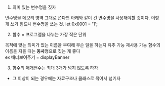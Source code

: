 1. 의미 있는 변수명을 짓자

변수명을 메모리 영역 그대로 쓴다면 아래와 같이 긴 변수명을 사용해야할 것이다.
이렇게 쓰기 힘드니 변수명을 쓰는 것.
let 0x0001 = '1';

2. 함수 = 프로그램을 나누는 가장 작은 단위

목적에 맞는 의미가 있는 이름을 부여해 무슨 일을 하는지 유추 가능
재사용 가능
함수의 이름을 지을 때는 **동사**형으로 짓는 게 좋다  
ex 배너보여주기 = displayBanner

3. 함수의 매개변수는 최대 3개가 넘지 않도록 하자

- 그 이상이 되는 경우에는 자료구조나 클래스로 묶어서 넘기자
